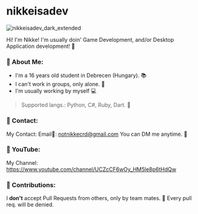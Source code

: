 # nikkeisadev
![nikkeisadev_dark_extended](https://github.com/nikkeisadev/nikkeisadev/assets/137056695/14bc598e-5934-40a1-b68b-feeb66e44f54)

Hi! I'm Nikke! 
I'm usually doin' Game Development, and/or Desktop Application development! 🍜
### 🔰 About Me:
- I'm a 16 years old student in Debrecen (Hungary). 📚
- I can't work in groups, only alone. 📌
- I'm usually working by myself 💻
> Supported langs.: Python, C#, Ruby, Dart. 💎
### 💬 Contact:
My Contact: Email📧: notnikkecrd@gmail.com
You can DM me anytime. 📮
### 🔴 YouTube:
My Channel: https://www.youtube.com/channel/UCZcCF6wOy_HM5le8p6tHdQw
### 🔕 Contributions:
I **don't** accept Pull Requests from others, only by team mates. 📌
Every pull req. will be denied. 
